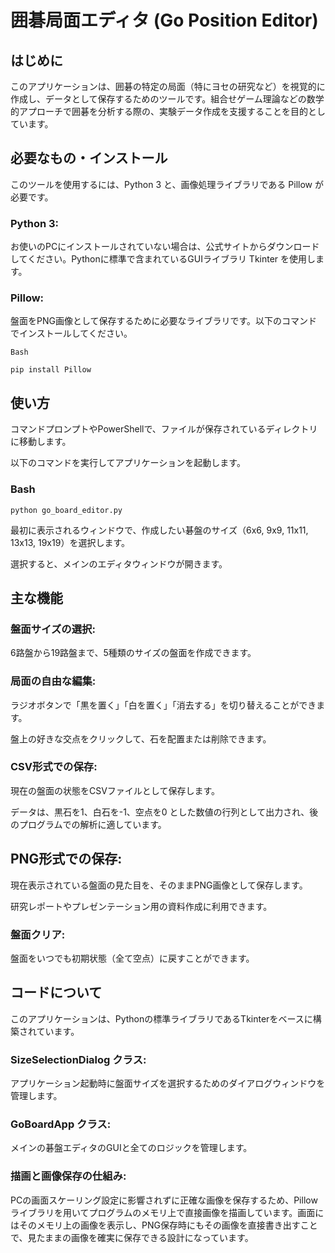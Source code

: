 # 囲碁局面エディタ (Go Position Editor)
##  はじめに
このアプリケーションは、囲碁の特定の局面（特にヨセの研究など）を視覚的に作成し、データとして保存するためのツールです。組合せゲーム理論などの数学的アプローチで囲碁を分析する際の、実験データ作成を支援することを目的としています。

## 必要なもの・インストール
このツールを使用するには、Python 3 と、画像処理ライブラリである Pillow が必要です。

### Python 3:
お使いのPCにインストールされていない場合は、公式サイトからダウンロードしてください。Pythonに標準で含まれているGUIライブラリ Tkinter を使用します。

### Pillow:
盤面をPNG画像として保存するために必要なライブラリです。以下のコマンドでインストールしてください。

```
Bash
```
```
pip install Pillow
```

## 使い方
コマンドプロンプトやPowerShellで、ファイルが保存されているディレクトリに移動します。

以下のコマンドを実行してアプリケーションを起動します。

### Bash

```
python go_board_editor.py
```

最初に表示されるウィンドウで、作成したい碁盤のサイズ（6x6, 9x9, 11x11, 13x13, 19x19）を選択します。

選択すると、メインのエディタウィンドウが開きます。

## 主な機能

### 盤面サイズの選択:
6路盤から19路盤まで、5種類のサイズの盤面を作成できます。

### 局面の自由な編集:

ラジオボタンで「黒を置く」「白を置く」「消去する」を切り替えることができます。

盤上の好きな交点をクリックして、石を配置または削除できます。

### CSV形式での保存:

現在の盤面の状態をCSVファイルとして保存します。

データは、黒石を1、白石を-1、空点を0 とした数値の行列として出力され、後のプログラムでの解析に適しています。

## PNG形式での保存:

現在表示されている盤面の見た目を、そのままPNG画像として保存します。

研究レポートやプレゼンテーション用の資料作成に利用できます。

### 盤面クリア:

盤面をいつでも初期状態（全て空点）に戻すことができます。

## コードについて
このアプリケーションは、Pythonの標準ライブラリであるTkinterをベースに構築されています。

### SizeSelectionDialog クラス:
アプリケーション起動時に盤面サイズを選択するためのダイアログウィンドウを管理します。

### GoBoardApp クラス:
メインの碁盤エディタのGUIと全てのロジックを管理します。

### 描画と画像保存の仕組み:
PCの画面スケーリング設定に影響されずに正確な画像を保存するため、Pillowライブラリを用いてプログラムのメモリ上で直接画像を描画しています。画面にはそのメモリ上の画像を表示し、PNG保存時にもその画像を直接書き出すことで、見たままの画像を確実に保存できる設計になっています。